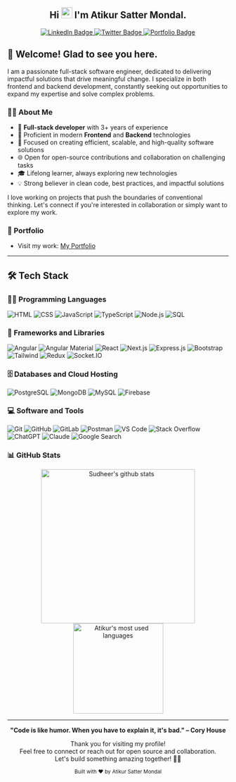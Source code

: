 <div id="header" align="center">
  <h2> Hi <img src="https://media.giphy.com/media/hvRJCLFzcasrR4ia7z/giphy.gif" width="25px"> I'm Atikur Satter Mondal.</h2>
  <div id="badges">
    <a href="https://www.linkedin.com/in/atikur-satter-mondal-a302ba1a5">
      <img src="https://img.shields.io/badge/LinkedIn-blue?style=for-the-badge&logo=linkedin&logoColor=white" alt="LinkedIn Badge"/>
    </a>
    <a href="https://twitter.com/atikursatter">
      <img src="https://img.shields.io/badge/Twitter-blue?style=for-the-badge&logo=twitter&logoColor=white" alt="Twitter Badge"/>
    </a>
    <a href="https://atikur0786.github.io/atikurs-portfolio">
      <img src="https://img.shields.io/badge/Portfolio-blue?style=for-the-badge&logo=githubpages&logoColor=white" alt="Portfolio Badge"/>
    </a>
  </div>
</div>

## 🙌 Welcome! Glad to see you here.

I am a passionate full-stack software engineer, dedicated to delivering impactful solutions that drive meaningful change. I specialize in both frontend and backend development, constantly seeking out opportunities to expand my expertise and solve complex problems.

### 👨‍💻 About Me

- 🚀 **Full-stack developer** with 3+ years of experience
- 🔧 Proficient in modern **Frontend** and **Backend** technologies
- 🎯 Focused on creating efficient, scalable, and high-quality software solutions
- 🌐 Open for open-source contributions and collaboration on challenging tasks
- 🎓 Lifelong learner, always exploring new technologies
- 💡 Strong believer in clean code, best practices, and impactful solutions

I love working on projects that push the boundaries of conventional thinking. Let's connect if you're interested in collaboration or simply want to explore my work.

### 📌 Portfolio

- Visit my work: [My Portfolio](https://atikur0786.github.io/atikurs-portfolio)
---

## 🛠️ Tech Stack

### 👨‍💻 Programming Languages

<p>    
    <img alt="HTML" src="https://img.shields.io/badge/HTML-E34F26.svg?logo=html5&logoColor=white">
    <img alt="CSS" src="https://img.shields.io/badge/CSS-1572B6.svg?logo=css3&logoColor=white">
    <img alt="JavaScript" src="https://img.shields.io/badge/JavaScript-F7DF1E.svg?logo=javascript&logoColor=black">
    <img alt="TypeScript" src="https://img.shields.io/badge/TypeScript-007ACC.svg?logo=typescript&logoColor=white">
    <img alt="Node.js" src="https://img.shields.io/badge/Node.js-43853D.svg?logo=node.js&logoColor=white">
    <img alt="SQL" src="https://custom-icon-badges.herokuapp.com/badge/SQL-025E8C.svg?logo=database&logoColor=white">
</p>

### 🧰 Frameworks and Libraries

<p>
    <img alt="Angular" src="https://img.shields.io/badge/Angular-DD0031.svg?logo=angular&logoColor=white">
    <img alt="Angular Material" src="https://img.shields.io/badge/Angular%20Material-FF7043.svg?logo=angular&logoColor=white">
    <img alt="React" src="https://img.shields.io/badge/React-20232a.svg?logo=react&logoColor=%2361DAFB">
    <img alt="Next.js" src="https://img.shields.io/badge/Next.js-000000.svg?logo=next.js&logoColor=white">
    <img alt="Express.js" src="https://img.shields.io/badge/Express.js-404d59.svg?logo=express&logoColor=white">
    <img alt="Bootstrap" src="https://img.shields.io/badge/Bootstrap-7952B3.svg?logo=bootstrap&logoColor=white">
    <img alt="Tailwind" src="https://img.shields.io/badge/Tailwind_CSS-38B2AC?logo=tailwind-css&logoColor=white">
    <img alt="Redux" src="https://img.shields.io/badge/Redux-764ABC?logo=redux&logoColor=white">
    <img alt="Socket.IO" src="https://img.shields.io/badge/Socket.IO-010101?logo=socket.io&logoColor=white">
</p>

### 🗄️ Databases and Cloud Hosting

<p>
    <img alt="PostgreSQL" src="https://img.shields.io/badge/PostgreSQL-316192.svg?logo=postgresql&logoColor=white">
    <img alt="MongoDB" src="https://img.shields.io/badge/MongoDB-4ea94b.svg?logo=mongodb&logoColor=white">
    <img alt="MySQL" src="https://img.shields.io/badge/MySQL-00f.svg?logo=mysql&logoColor=white">
    <img alt="Firebase" src="https://img.shields.io/badge/Firebase-039BE5?logo=Firebase&logoColor=white">
</p>

### 💻 Software and Tools

<p>
    <img alt="Git" src="https://img.shields.io/badge/Git-F05033.svg?logo=git&logoColor=white">
    <img alt="GitHub" src="https://img.shields.io/badge/GitHub-181717?logo=github&logoColor=white">
    <img alt="GitLab" src="https://img.shields.io/badge/GitLab-FCA121?logo=gitlab&logoColor=white">
    <img alt="Postman" src="https://img.shields.io/badge/Postman-FF6C37?logo=postman&logoColor=white">
    <img alt="VS Code" src="https://img.shields.io/badge/VS%20Code-0078d7.svg?logo=visual-studio-code&logoColor=white">
    <img alt="Stack Overflow" src="https://img.shields.io/badge/-Stack%20Overflow-FE7A16?logo=stack-overflow&logoColor=white">
    <img alt="ChatGPT" src="https://img.shields.io/badge/ChatGPT-00A67E?logo=openai&logoColor=white">
    <img alt="Claude" src="https://img.shields.io/badge/Claude-F6C915?logo=Anthropic&logoColor=white">
    <img alt="Google Search" src="https://img.shields.io/badge/Google_Search-4285F4?logo=google&logoColor=white">
</p>

### 📊 GitHub Stats

<div align="center">
  <a href="https://github.com/atikur0786">
         <img align="center" src="https://github-readme-stats.vercel.app/api?username=atikur0786&show_icons=true&theme=light&line_height=27&include_all_commits=true&count_private=true&hide=issues,prs,contribs" width="350" alt="Sudheer's github stats"/>
    </a>
    <a href="https://github.com/atikur0786">
      <img align="center" src="https://github-readme-stats.vercel.app/api/top-langs/?username=atikur0786&theme=light&count_private=true&layout=compact" width="205" alt="Atikur's most used         languages" />
    </a>
    
</div>

---

<div align="center">
  
  **"Code is like humor. When you have to explain it, it's bad." – Cory House**
  <p align="center">Thank you for visiting my profile! <br>Feel free to connect or reach out for open source and collaboration.<br>Let's build something amazing together! 🚀✨</p>
  <sub>Built with ❤️ by Atikur Satter Mondal</sub>
</div>
